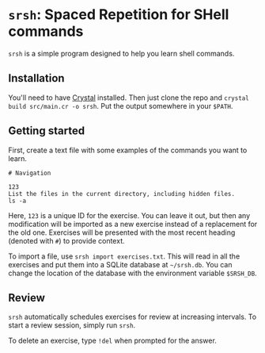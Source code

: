 # `srsh`: Spaced Repetition for SHell commands

`srsh` is a simple program designed to help you learn shell commands.

## Installation

You'll need to have [Crystal](https://crystal-lang.org) installed.
Then just clone the repo and `crystal build src/main.cr -o srsh`.
Put the output somewhere in your `$PATH`.

## Getting started

First, create a text file with some examples of the commands
you want to learn. 

```
# Navigation

123
List the files in the current directory, including hidden files.
ls -a
```

Here, `123` is a unique ID for the exercise. You can leave it out, but
then any modification will be imported as a new exercise instead of a 
replacement for the old one. Exercises will be presented with the most
recent heading (denoted with `#`) to provide context.

To import a file, use `srsh import exercises.txt`. This will read in all the
exercises and put them into a SQLite database at `~/srsh.db`. You can change
the location of the database with the environment variable `$SRSH_DB`.

## Review

`srsh` automatically schedules exercises for review at increasing intervals.
To start a review session, simply run `srsh`.

To delete an exercise, type `!del` when prompted for the answer.
